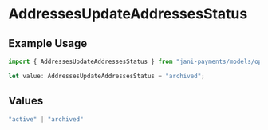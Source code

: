# AddressesUpdateAddressesStatus

## Example Usage

```typescript
import { AddressesUpdateAddressesStatus } from "jani-payments/models/operations";

let value: AddressesUpdateAddressesStatus = "archived";
```

## Values

```typescript
"active" | "archived"
```